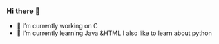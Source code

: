 ### Hi there 👋
- 🔭 I’m currently working on  C
- 🌱 I’m currently learning Java &HTML
I also like to learn about python
  
